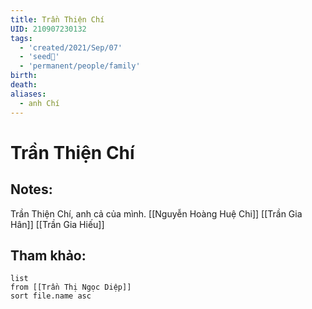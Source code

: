 ```yaml
---
title: Trần Thiện Chí
UID: 210907230132
tags:
  - 'created/2021/Sep/07'
  - 'seed🥜'
  - 'permanent/people/family'
birth: 
death: 
aliases:
  - anh Chí
---
```

# Trần Thiện Chí

## Notes:
Trần Thiện Chí, anh cả của mình.
[[Nguyễn Hoàng Huệ Chi]]
[[Trần Gia Hân]]
[[Trần Gia Hiếu]]

## Tham khảo:
```dataview
list
from [[Trần Thị Ngọc Diệp]]
sort file.name asc
```